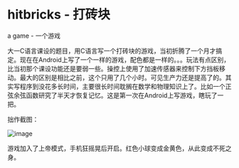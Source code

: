 # hitbricks - 打砖块

a game - 一个游戏

大一C语言课设的题目，用C语言写一个打砖块的游戏，当初折腾了一个月才搞定。现在在Android上写了一个一样的游戏，配色都是一样的。。。玩法有点区别，比当初那个课设功能还是要弱一些。操控上使用了加速传感器来控制下方挡板移动。最大的区别是相比之前，这个只用了几个小时。可见生产力还是提高了的。其实写程序到没花多长时间，主要很长时间耽搁在数学和物理知识上了。比如一个正弦余弦函数研究了半天才恢复记忆。这是第一次在Android上写游戏，瞎玩了一把。

拙作截图：

![image](http://ww2.sinaimg.cn/bmiddle/6414b943jw1e0s9otqn6kj.jpg)

游戏加入了上帝模式，手机狂摇晃后开启。红色小球变成金黄色，从此变成不死之身。
